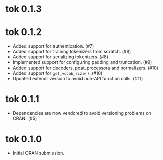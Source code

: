 # tok 0.1.3

# tok 0.1.2

- Added support for authentication. (#7)
- Added support for training tokenizers from scratch. (#8)
- Added support for serializing tokenizers. (#8)
- Implemented support for configuring padding and truncation. (#9)
- Added support for decoders, post_processors and normalizers. (#10)
- Added support for `get_vocab_size()`. (#10)
- Updated extendr version to avoid non-API function calls. (#11)

# tok 0.1.1

- Dependencies are now vendored to avoid versioning problems on CRAN. (#5)

# tok 0.1.0

* Initial CRAN submission.
